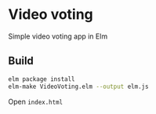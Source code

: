 # Video voting
Simple video voting app in Elm

## Build
```bash
elm package install
elm-make VideoVoting.elm --output elm.js
```

Open `index.html`
